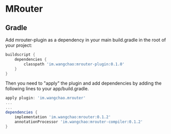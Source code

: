# MRouter

## Gradle
Add mrouter-plugin as a dependency in your main build.gradle in the root of your project:
```gradle
buildscript {
    dependencies {
        classpath 'im.wangchao:mrouter-plugin:0.1.0'
    }
}
```

Then you need to "apply" the plugin and add dependencies by adding the following lines to your app/build.gradle.
```gradle
apply plugin: 'im.wangchao.mrouter'
...
...
dependencies {
    implementation 'im.wangchao:mrouter:0.1.2'
    annotationProcessor 'im.wangchao:mrouter-compiler:0.1.2'
}
```